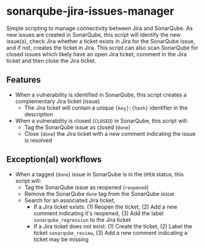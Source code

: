 # sonarqube-jira-issues-manager

Simple scripting to manage connectivity between Jira and SonarQube. As new issues are created in SonarQube, this script will identify the new issue(s), check Jira whether a ticket exists in Jira for the SonarQube issue, and if not, creates the ticket in Jira. This script can also scan SonarQube for closed issues which likely have an open Jira ticket, comment in the Jira ticket and then close the Jira ticket.

## Features

* When a vulnerability is identified in SonarQube, this script creates a complementary Jira ticket (issue)
  + The Jira ticket will contain a unique `{key}:{hash}` identifier in the description
* When a vulnerability is closed (`CLOSED`) in SonarQube, this script will:
  + Tag the SonarQube issue as closed (`done`)
  +  Close (`done`) the Jira ticket with a new comment indicating the issue is resolved

## Exception(al) workflows

* When a tagged (`done`) issue in SonarQube is in the `OPEN` status, this script will:
  + Tag the SonarQube issue as reopened (`reopened`)
  + Remove the SonarQube `done` tag from the SonarQube issue
  + Search for an associated Jira ticket,
    -  If a Jira ticket exists: (1) Reopen the ticket, (2) Add a new comment indicating it's reopened, (3) Add the label `sonarqube_regression` to the Jira ticket
    -  If a Jira ticket does not exist: (1) Create the ticket, (2) Label the ticket `sonarqube_review`, (3) Add a new comment indicating a ticket may be missing